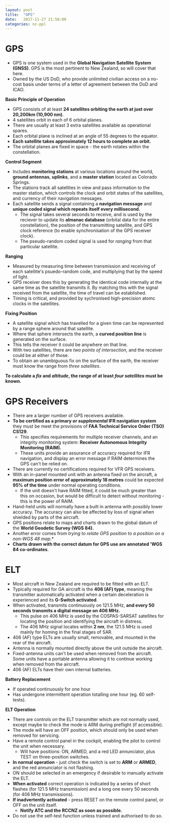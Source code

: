 ```yaml
---
layout: post
title:  "GPS"
date:   2017-11-27 21:58:00
categories: nz-ppl
---
```


# GPS

 * GPS is one system used in the **Global Navigation Satellite System (GNSS)**. GPS is the
   most pertinent to New Zealand, so will cover that here.
 * Owned by the US DoD, who provide unlimited civilian access on a no-cost basis under terms
   of a letter of agreement between the DoD and ICAO.

**Basic Principle of Operation**

 * GPS consists of at least **24 satellites orbiting the earth at just over 20,200km
   (10,900 nm)**.
 * 4 satellites orbit in each of 6 orbital planes.
 * There are usually at least 3 extra satellites available as operational spares.
 * Each orbital plane is inclined at an angle of 55 degrees to the equator.
 * **Each satellite takes approximately 12 hours to complete an orbit.**
 * The orbital planes are fixed in space - the earth rotates within the constellation.

**Control Segment**

 * Includes **monitoring stations** at various locations around the world, **ground
   antennas**, **uplinks**, and a **master station** located as Colorado Springs.
 * The stations track all satellites in view and pass information to the master station,
   which controls the clock and orbit states of the satellites, and currency of their
   navigation messages.
 * Each satellite sends a signal containing a **navigation message** and **unique coded
   signal which repeats itself every millisecond.**
    * The signal takes several seconds to receive, and is used by the reciever to update
      its **almanac database** (orbital data for the entire constellation), the position
      of the transmitting satellite, and GPS clock reference (to enable synchronisation
      of the GPS receiver clock).
    * The pseudo-random coded signal is used for *ranging* from that particular satellite.

**Ranging**

 * Measured by measuring time between transmission and receiving of each satellite's
   psuedo-random code, and multiplying that by the speed of light.
 * GPS receiver does this by generating the identical code internally at the same time
   as the satellite transmits it. By matching this with the signal received from the
   satellite, the time of travel can be established.
 * Timing is critical, and provided by sychronised high-precision atomc clocks in the
   satellites.

**Fixing Position**

 * A satellite signal which has travelled for a given time can be represented by a range
   sphere around that satellite.
 * Where that sphere intersects the earth, a **curved position line** is generated on the
   surface.
 * This tells the receiver it could be anywhere on that line.
 * With two satellites, there are *two points of intersection*, and the receiver could be
   at either of those.
 * To obtain an unambiguous fix on the surface of the earth, the receiver must know the
   range from *three satellites*.

**To calculate a *fix* and *altitude*, the range of at least *four satellites* must be
known.**

# GPS Receivers

 * There are a larger number of GPS receivers available.
 * **To be certified as a primary *or supplemental* IFR navigation system** they must be
   meet the provisions of **FAA Technical Service Order (TSO) CS129**.
    * This specifies requirements for multiple receiver channels, and an integrity
      monitoring system: **Receiver Autonomous Integrity Monitoring (RAIM).**
    * These units provide an assurance of accuracy required for IFR navigation, and
      display an error message if RAIM determines the GPS can't be relied on.
 * There are currently no certifications required for VFR GPS receivers.
 * With an in-panel mounted unit with an antenna fixed on the aircraft, a **maximum
   position error of approximately 18 metres** could be expected **95% of the time**
   under normal operating conditions.
    * If the unit doesn't have RAIM fitted, it could be much greater than this on
      occasion, but would be difficult to detect without monitoring - this is the power
      of RAIM.
 * Hand-held units will normally have a built in antenna with possibly lower accuracy.
   The accuracy can also be affected by loss of signal when shielded by parts of the
   aircraft.
 * GPS positions relate to maps and charts drawn to the global datum of the **World
   Geodetic Survey (WGS 84).**
 * Another error comes from *trying to relate GPS position to a position on a non-WGS 48
   map.**
 * **Charts drawn with the correct datum for GPS use are annotated 'WGS 84 co-ordinates**.

# ELT

 * Most aircraft in New Zealand are required to be fitted with an ELT.
 * Typically required for GA aircraft is the **406 (AF) type**, meaning the transmitter
   automatically activated when a certain deceleration is experienced and its **G-Switch
   activated**.
 * When activated, transmits continuously on 121.5 MHz, **and every 50 seconds transmits
   a digital message on 406 MHz.**
    * This pulse on 406 MHz is used by the COSPAS-SARSAT satellites for locating the
      position and identifying the aircraft in distress.
    * The 406 MHz signal locates within **2 nm**, the 121.5 MHz is used mainly for homing
      in the final stages of SAR.
 * 406 (AF) type ELTs are usually small, removable, and mounted in the rear of the aircraft.
 * Antenna is normally mounted directly above the unit outside the aircraft.
 * Fixed-antenna units can't be used when removed from the aircraft. Some units have a
   portable antenna allowing it to continue working when removed from the aircraft.
 * 406 (AF) ELTs have their own internal batteries.

**Battery Replacement**

 * If operated continuously for one hour
 * Has undergone intermittent operation totalling one hour (eg. 60 self-tests).

**ELT Operation**

 * There are controls *on* the ELT transmitter which are not normally used, except maybe
   to check the mode is ARM during preflight (if accessible).
 * The mode will have an OFF position, which should only be used when removed for servicing.
 * Have a remote control panel in the cockpit, enabling the pilot to control the unit when
   necessary.
    * Will have positions: ON, ARMED, and a red LED annunciator, plus TEST on
      three-position switches.
 * **In normal operation** - just check the switch is set to **ARM** or **ARMED**, and
   the red annunciator is not flashing.
 * ON should be selected in an emergency if desirable to manually activate the ELT.
 * **When activated** correct operation is indicated by a series of short flashes (for
   121.5 MHz transmission) and a long one every 50 seconds (for 406 MHz transmissions).
 * **If inadvertently activated** - press RESET on the remote control panel, or OFF on the
   unit itself.
    * **Notify ATC and the RCCNZ as soon as possible.**
 * Do not use the self-test function unless trained and authorised to do so.
